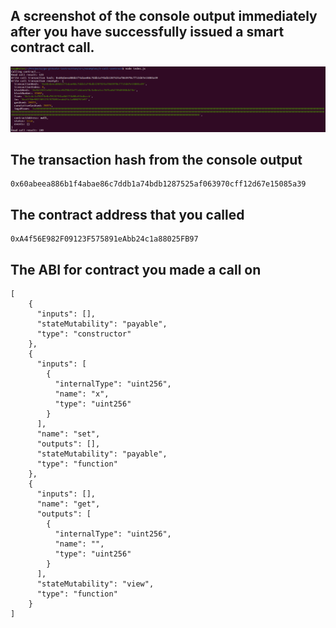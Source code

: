 
## A screenshot of the console output immediately after you have successfully issued a smart contract call.
![SmartContract](smart_contract_call.png?raw=true "SmartContract")

## The transaction hash from the console output
```
0x60abeea886b1f4abae86c7ddb1a74bdb1287525af063970cff12d67e15085a39
```

## The contract address that you called
```
0xA4f56E982F09123F575891eAbb24c1a88025FB97
```

## The ABI for contract you made a call on
```
[
    {
      "inputs": [],
      "stateMutability": "payable",
      "type": "constructor"
    },
    {
      "inputs": [
        {
          "internalType": "uint256",
          "name": "x",
          "type": "uint256"
        }
      ],
      "name": "set",
      "outputs": [],
      "stateMutability": "payable",
      "type": "function"
    },
    {
      "inputs": [],
      "name": "get",
      "outputs": [
        {
          "internalType": "uint256",
          "name": "",
          "type": "uint256"
        }
      ],
      "stateMutability": "view",
      "type": "function"
    }
]
```

